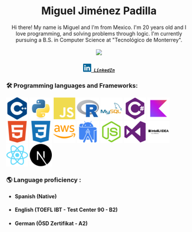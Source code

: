 <h1 align="center"> Miguel Jiménez Padilla </h1>

<div align = "center">
  Hi there! My name is Miguel and I'm from Mexico. I'm 20 years old and I love programming, and solving problems through logic. I'm currently pursuing a B.S. in Computer Science at "Tecnológico de Monterrey".
</div>

<br>

<div align="center">
  <img src= "https://camo.githubusercontent.com/5ddf73ad3a205111cf8c686f687fc216c2946a75005718c8da5b837ad9de78c9/68747470733a2f2f7468756d62732e6766796361742e636f6d2f4576696c4e657874446576696c666973682d736d616c6c2e676966" width="300" heigth="200"/>
</div>

<h5 align="center">
  <code><a href="https://www.linkedin.com/in/miguel-jiménez-padilla-012a471a9/" title="LinkedIn Profile"><img width="22" src="/linkedin.svg"> LinkedIn</a></code>
</h5>

  ### :hammer_and_wrench: Programming languages and Frameworks:


<div>
  <img src="https://github.com/devicons/devicon/blob/master/icons/cplusplus/cplusplus-plain.svg" width="60" height="60">
  <img src="https://github.com/devicons/devicon/blob/master/icons/python/python-original.svg" width="60" height="60">
  <img src="https://github.com/devicons/devicon/blob/master/icons/javascript/javascript-plain.svg" width="60" height="60">
  <img src="https://github.com/devicons/devicon/blob/master/icons/r/r-original.svg" width="60" height="60">
  <img src="https://github.com/devicons/devicon/blob/master/icons/mysql/mysql-original-wordmark.svg" width="60" height="60">
  <img src="https://github.com/devicons/devicon/blob/master/icons/csharp/csharp-plain.svg" width="60" height="60">
  <img src="https://github.com/devicons/devicon/blob/master/icons/kotlin/kotlin-original.svg" width="60" height="60">
  <img src="https://github.com/devicons/devicon/blob/master/icons/html5/html5-plain.svg" width="60" height="60">
  <img src="https://github.com/devicons/devicon/blob/master/icons/css3/css3-plain.svg" width="60" height="60">
  <img src="https://github.com/devicons/devicon/blob/master/icons/amazonwebservices/amazonwebservices-plain-wordmark.svg" width="60" height="60">
  <img src="https://github.com/devicons/devicon/blob/master/icons/androidstudio/androidstudio-plain.svg" width="60" height="60">
  <img src="https://github.com/devicons/devicon/blob/master/icons/nodejs/nodejs-plain.svg" width="60" height="60">
  <img src="https://github.com/devicons/devicon/blob/master/icons/visualstudio/visualstudio-plain.svg" width="60" height="60">
  <img src="https://github.com/devicons/devicon/blob/master/icons/intellij/intellij-plain-wordmark.svg" width="60" height="60">
  <img src="https://github.com/devicons/devicon/blob/master/icons/react/react-original.svg" width="60" height="60">
  <img src="https://github.com/devicons/devicon/blob/master/icons/nextjs/nextjs-original.svg" width="60" height="60">
</div>
 

### :earth_americas: Language proficiency :
 
- #### Spanish (Native)
- #### English (TOEFL IBT - Test Center 90 - B2)
- #### German (ÖSD Zertifikat - A2)



<!---
MikeDev0X/MikeDev0X is a ✨ special ✨ repository because its `README.md` (this file) appears on your GitHub profile.
You can click the Preview link to take a look at your changes.
--->
